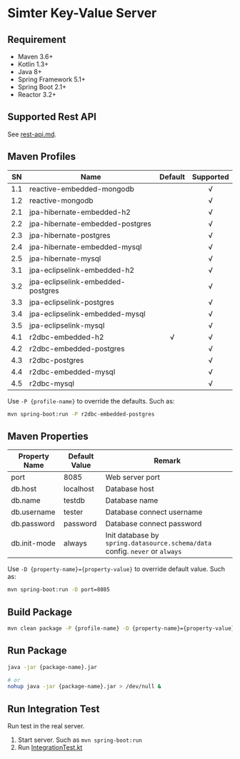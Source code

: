 #  Simter Key-Value Server

## Requirement

- Maven 3.6+
- Kotlin 1.3+
- Java 8+
- Spring Framework 5.1+
- Spring Boot 2.1+
- Reactor 3.2+

## Supported Rest API

See [rest-api.md](../docs/rest-api.md).

## Maven Profiles

| SN  | Name                              | Default | Supported |
|-----|-----------------------------------|:-------:|:---------:|
| 1.1 | reactive-embedded-mongodb         |         |     √     |
| 1.2 | reactive-mongodb                  |         |     √     |
| 2.1 | jpa-hibernate-embedded-h2         |         |     √     |
| 2.2 | jpa-hibernate-embedded-postgres   |         |     √     |
| 2.3 | jpa-hibernate-postgres            |         |     √     |
| 2.4 | jpa-hibernate-embedded-mysql      |         |     √     |
| 2.5 | jpa-hibernate-mysql               |         |     √     |
| 3.1 | jpa-eclipselink-embedded-h2       |         |     √     |
| 3.2 | jpa-eclipselink-embedded-postgres |         |     √     |
| 3.3 | jpa-eclipselink-postgres          |         |     √     |
| 3.4 | jpa-eclipselink-embedded-mysql    |         |     √     |
| 3.5 | jpa-eclipselink-mysql             |         |     √     |
| 4.1 | r2dbc-embedded-h2                 |    √    |     √     |
| 4.2 | r2dbc-embedded-postgres           |         |     √     |
| 4.3 | r2dbc-postgres                    |         |     √     |
| 4.4 | r2dbc-embedded-mysql              |         |     √     |
| 4.5 | r2dbc-mysql                       |         |     √     |

Use `-P {profile-name}` to override the defaults. Such as:

```bash
mvn spring-boot:run -P r2dbc-embedded-postgres
```

## Maven Properties

| Property Name | Default Value | Remark
|---------------|---------------|--------
| port          | 8085          | Web server port
| db.host       | localhost     | Database host
| db.name       | testdb        | Database name
| db.username   | tester        | Database connect username
| db.password   | password      | Database connect password
| db.init-mode  | always        | Init database by `spring.datasource.schema/data` config. `never` or `always`

Use `-D {property-name}={property-value}` to override default value. Such as:

```bash
mvn spring-boot:run -D port=8085
```

## Build Package

```bash
mvn clean package -P {profile-name} -D {property-name}={property-value}
```

## Run Package

```bash
java -jar {package-name}.jar

# or
nohup java -jar {package-name}.jar > /dev/null &
```

## Run Integration Test

Run test in the real server.

1. Start server. Such as `mvn spring-boot:run`
2. Run [IntegrationTest.kt]


[Embedded MongoDB]: https://github.com/flapdoodle-oss/de.flapdoodle.embed.mongo#embedded-mongodb
[MongoDB]: https://www.mongodb.com
[HyperSQL]: http://hsqldb.org
[PostgreSQL]: https://www.postgresql.org
[Embedded PostgreSQL]: https://github.com/yandex-qatools/postgresql-embedded
[MySQL]: https://www.mysql.com
[Embedded MySQL]: https://github.com/wix/wix-embedded-mysql
[IntegrationTest.kt]: https://github.com/simter/simter-kv/blob/master/simter-kv-starter/src/test/kotlin/tech/simter/kv/starter/IntegrationTest.kt